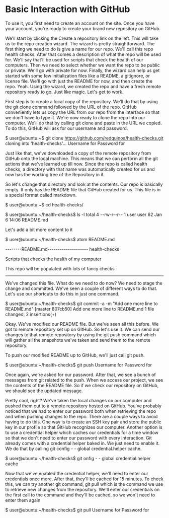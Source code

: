 # Basic Interaction with GitHub


To use it, you first need to create an account on the site. Once you have your account, you're ready to create your brand new repository on GitHub.

We'll start by clicking the Create a repository link on the left. This will take us to the repo creation wizard. The wizard is pretty straightforward. 
The first thing we need to do is give a name for our repo. We'll call this repo health checks. After that comes a description of what the repo will be used for. 
We'll say that'll be used for scripts that check the health of our computers. Then we need to select whether we want the repo to be public or private. 
We'll go with private for now. Finally, the wizard can help us get started with some few initialization files like a README, a gitignore, or license file. 
We'll go with just the README for now, and then create the repo. Yeah. Using the wizard, we created the repo and have a fresh remote repository ready to go. 
Just like magic. Let's get to work. 

First step is to create a local copy of the repository. We'll do that by using the git clone command followed by the URL of the repo. 
GitHub conveniently lets us copy the URL from our repo from the interface so that we don't have to type it.
We're now ready to clone the repo into our computer. We'll do that by calling git clone and paste in the URL we copied. 
To do this, GitHub will ask for our username and password.

$ user@ubuntu:~$ git clone https://github.com/redquinoa/health-checks.git
cloning into 'health-checks'...
Username for 
Password for 


Just like that, we've downloaded a copy of the remote repository from GitHub onto the local machine. This means that we can perform all the git actions that we've learned up 
till now. Since the repo is called health checks, a directory with that name was automatically created for us and now has the working tree of the Repository in it. 

So let's change that directory and look at the contents. Our repo is basically empty. It only has the README file that GitHub created for us. 
This file is in a special format called markdown.

$ user@ubuntu:~$ cd health-checks/


$ user@ubuntu:~/health-checks$ ls -l
total 4
--rw-r--r-- 1 user user 62 Jan 6 14:06 README.md

Let's add a bit more content to it

$ user@ubuntu:~/health-checks$ atom README.md

--------README.md--------------------
health-checks

Scripts that checks the health of my computer

This repo will be populated with lots of fancy checks

-------------------------------------

We've changed this file. What do we need to do now? We need to stage the change and committed. We've seen a couple of different ways to do that. 
Let's use our shortcuts to do this in just one command.


$ user@ubuntu:~/health-checks$ git commit -a -m "Add one more line to README.md"
[master 807cb50] Add one more line to README.md
1 file changed, 2 insertions(+)

Okay. We've modified our README file. But we've seen all this before. We got to remote repository set up on GitHub. 
So let's use it. We can send our changes to that remote repository by using the git push command which will gather all the snapshots we've taken and 
send them to the remote repository.

To push our modified README up to GitHub, we'll just call git push.

$ user@ubuntu:~/health-checks$ git push
Username for 
Password for 


Once again, we're asked for our password. After that, we see a bunch of messages from git related to the push. When we access our project, 
we see the contents of the README file. So if we check our repository on GitHub, we should see the updated message.

Pretty cool, right? We've taken the local changes on our computer and pushed them out to a remote repository hosted on GitHub. You've probably noticed that we had to 
enter our password both when retrieving the repo and when pushing changes to the repo. There are a couple ways to avoid having to do this. One way is to create an SSH key pair 
and store the public key in our profile so that GitHub recognizes our computer. Another option is to use a credential helper which caches our credentials for a time window 
so that we don't need to enter our password with every interaction. Git already comes with a credential helper baked in. We just need to enable it. We do that by calling 
git config - - global credential.helper cache.

$ user@ubuntu:~/health-checks$ git onfig - - global credential.helper cache

Now that we've enabled the credential helper, we'll need to enter our credentials once more. After that, they'll be cached for 15 minutes. 
To check this, we can try another git command, git pull which is the command we use to retrieve new changes from the repository. We'll enter our credentials on the first call 
to the command and they'll be cached, so we won't need to enter them again

$ user@ubuntu:~/health-checks$ git pull
Username for 
Password for 
